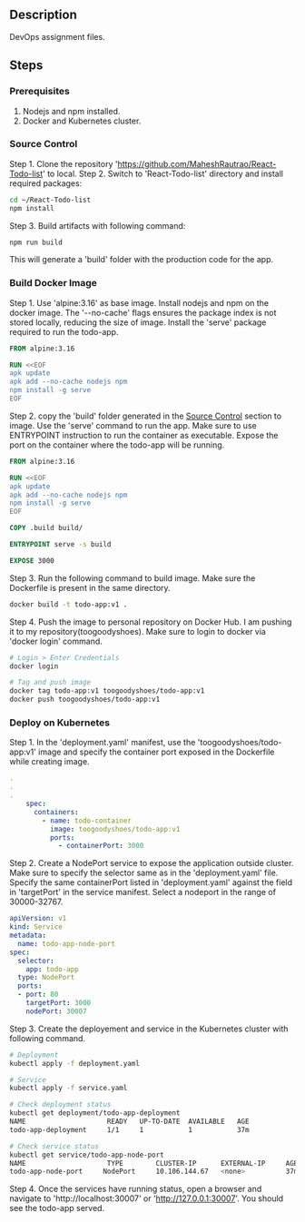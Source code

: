 ## Description
DevOps assignment files.

## Steps

### Prerequisites
1. Nodejs and npm installed.
2. Docker and Kubernetes cluster.

### Source Control
Step 1. Clone the repository 'https://github.com/MaheshRautrao/React-Todo-list' to local.
Step 2. Switch to 'React-Todo-list' directory and install required packages:
```sh
cd ~/React-Todo-list
npm install
```
Step 3. Build artifacts with following command:
```sh
npm run build
```
This will generate a 'build' folder with the production code for the app.

### Build Docker Image
Step 1. Use 'alpine:3.16' as base image. Install nodejs and npm on the docker image. The '--no-cache' flags ensures the package index is not stored locally, reducing the size of image. Install the 'serve' package required to run the todo-app.
```Dockerfile
FROM alpine:3.16

RUN <<EOF
apk update
apk add --no-cache nodejs npm
npm install -g serve
EOF
```

Step 2.  copy the 'build' folder generated in the [Source Control](#source-control) section to image. Use the 'serve' command to run the app. Make sure to use ENTRYPOINT instruction to run the container as executable. Expose the port on the container where the todo-app will be running.
```Dockerfile
FROM alpine:3.16

RUN <<EOF
apk update
apk add --no-cache nodejs npm
npm install -g serve
EOF

COPY .build build/

ENTRYPOINT serve -s build

EXPOSE 3000
```

Step 3. Run the following command to build image. Make sure the Dockerfile is present in the same directory.
```sh
docker build -t todo-app:v1 .
```

Step 4. Push the image to personal repository on Docker Hub. I am pushing it to my repository(toogoodyshoes). Make sure to login to docker via 'docker login' command.
```sh
# Login > Enter Credentials
docker login

# Tag and push image
docker tag todo-app:v1 toogoodyshoes/todo-app:v1
docker push toogoodyshoes/todo-app:v1
```

### Deploy on Kubernetes
Step 1. In the 'deployment.yaml' manifest, use the 'toogoodyshoes/todo-app:v1' image and specify the container port exposed in the Dockerfile while creating image.
```yaml
.
.
.
    spec:
      containers:
        - name: todo-container
          image: toogoodyshoes/todo-app:v1
          ports:
            - containerPort: 3000
```

Step 2. Create a NodePort service to expose the application outside cluster. Make sure to specify the selector same as in the 'deployment.yaml' file. Specify the same containerPort listed in 'deployment.yaml' against the field in 'targetPort' in the service manifest. Select a nodeport in the range of 30000-32767.
```yaml
apiVersion: v1
kind: Service
metadata:
  name: todo-app-node-port
spec:
  selector:
    app: todo-app
  type: NodePort
  ports:
  - port: 80
    targetPort: 3000
    nodePort: 30007
```

Step 3. Create the deployement and service in the Kubernetes cluster with following command.
```sh
# Deployment
kubectl apply -f deployment.yaml

# Service
kubectl apply -f service.yaml

# Check deployment status
kubectl get deployment/todo-app-deployment
NAME                    READY   UP-TO-DATE  AVAILABLE   AGE
todo-app-deployment     1/1     1           1           37m  

# Check service status
kubectl get service/todo-app-node-port
NAME                    TYPE        CLUSTER-IP      EXTERNAL-IP     AGE
todo-app-node-port     NodePort     10.106.144.67   <none>          37m  
```

Step 4. Once the services have running status, open a browser and navigate to 'http://localhost:30007' or 'http://127.0.0.1:30007'. You should see the todo-app served.